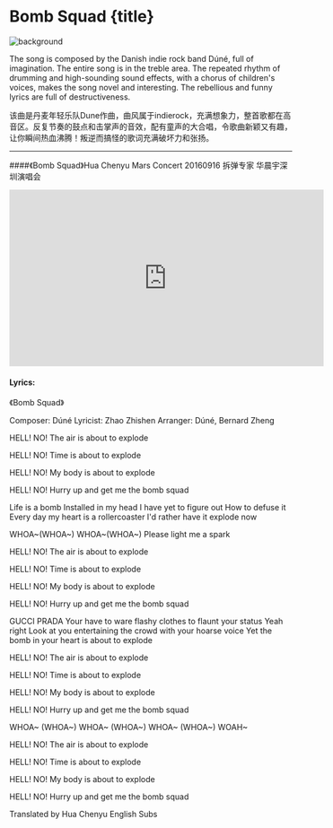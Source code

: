 # Bomb Squad {title}
![background](https://s1.ax1x.com/2020/06/21/N1UaDI.jpg)

The song is composed by the Danish indie rock band Dúné, full of imagination. The entire song is in the treble area. The repeated rhythm of drumming and high-sounding sound effects, with a chorus of children's voices, makes the song novel and interesting. The rebellious and funny lyrics are full of destructiveness.

该曲是丹麦年轻乐队Dune作曲，曲风属于indierock，充满想象力，整首歌都在高音区。反复节奏的鼓点和击掌声的音效，配有童声的大合唱，令歌曲新颖又有趣，让你瞬间热血沸腾！叛逆而搞怪的歌词充满破坏力和张扬。

---------------------------------

####《Bomb Squad》Hua Chenyu Mars Concert 20160916
拆弹专家 华晨宇深圳演唱会

<iframe width="560" height="315" src="https://www.youtube.com/embed/EzsT7gVT118" frameborder="0" allow="accelerometer; autoplay; encrypted-media; gyroscope; picture-in-picture" allowfullscreen></iframe>

#### Lyrics:
<div class="box">
《Bomb Squad》

Composer: Dúné
Lyricist: Zhao Zhishen
Arranger: Dúné, Bernard Zheng

HELL! NO!
The air is about to explode

HELL! NO!
Time is about to explode

HELL! NO!
My body is about to explode

HELL! NO!
Hurry up and get me the bomb squad

Life is a bomb
Installed in my head
I have yet to figure out
How to defuse it
Every day my heart is a rollercoaster
I'd rather have it explode now

WHOA~(WHOA~)
WHOA~(WHOA~)
Please light me a spark

HELL! NO!
The air is about to explode

HELL! NO!
Time is about to explode

HELL! NO!
My body is about to explode

HELL! NO!
Hurry up and get me the bomb squad

GUCCI PRADA
Your have to ware flashy clothes to flaunt your status
Yeah right
Look at you entertaining the crowd with your hoarse voice
Yet the bomb in your heart is about to explode

HELL! NO!
The air is about to explode

HELL! NO!
Time is about to explode

HELL! NO!
My body is about to explode

HELL! NO!
Hurry up and get me the bomb squad

WHOA~ (WHOA~)
WHOA~ (WHOA~)
WHOA~ (WHOA~)
WOAH~

HELL! NO!
The air is about to explode

HELL! NO!
Time is about to explode

HELL! NO!
My body is about to explode

HELL! NO!
Hurry up and get me the bomb squad

Translated by Hua Chenyu English Subs
</div>